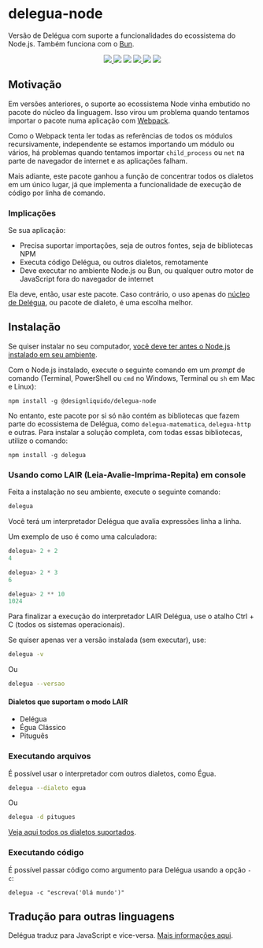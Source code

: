 # delegua-node

Versão de Delégua com suporte a funcionalidades do ecossistema do Node.js. Também funciona com o [Bun](https://bun.sh/).

<p align="center">
    <a href="https://github.com/DesignLiquido/delegua-node/issues" target="_blank">
        <img src="https://img.shields.io/github/issues/Designliquido/delegua-node" />
    </a>
    <img src="https://img.shields.io/github/stars/Designliquido/delegua-node" />
    <img src="https://img.shields.io/github/forks/Designliquido/delegua-node" />
    <a href="https://www.npmjs.com/package/@designliquido/delegua-node" target="_blank">
        <img src="https://img.shields.io/npm/v/@designliquido/delegua-node" />
    </a>
    <img src="https://img.shields.io/npm/dw/@designliquido/delegua-node" />
    <img src="https://img.shields.io/github/license/Designliquido/delegua-node" />
</p>

## Motivação

Em versões anteriores, o suporte ao ecossistema Node vinha embutido no pacote do núcleo da linguagem. Isso virou um problema quando tentamos importar o pacote numa aplicação com [Webpack](https://webpack.js.org/). 

Como o Webpack tenta ler todas as referências de todos os módulos recursivamente, independente se estamos importando um módulo ou vários, há problemas quando tentamos importar `child_process` ou `net` na parte de navegador de internet e as aplicações falham.

Mais adiante, este pacote ganhou a função de concentrar todos os dialetos em um único lugar, já que implementa a funcionalidade de execução de código por linha de comando.

### Implicações

Se sua aplicação:

- Precisa suportar importações, seja de outros fontes, seja de bibliotecas NPM
- Executa código Delégua, ou outros dialetos, remotamente
- Deve executar no ambiente Node.js ou Bun, ou qualquer outro motor de JavaScript fora do navegador de internet

Ela deve, então, usar este pacote. Caso contrário, o uso apenas do [núcleo de Delégua](https://github.com/DesignLiquido/delegua), ou pacote de dialeto, é uma escolha melhor.

## Instalação

Se quiser instalar no seu computador,
[você deve ter antes o Node.js instalado em seu ambiente](https://dicasdejavascript.com.br/instalacao-do-nodejs-e-npm-no-windows-passo-a-passo).

Com o Node.js instalado, execute o seguinte comando em um _prompt_ de comando (Terminal, PowerShell ou `cmd` no Windows, Terminal ou `sh` em Mac e Linux):

```
npm install -g @designliquido/delegua-node
```

No entanto, este pacote por si só não contém as bibliotecas que fazem parte do ecossistema de Delégua, como `delegua-matematica`, `delegua-http` e outras. Para instalar a solução completa, com todas essas bibliotecas, utilize o comando:

```
npm install -g delegua
```

### Usando como LAIR (Leia-Avalie-Imprima-Repita) em console

Feita a instalação no seu ambiente, execute o seguinte comando:

```sh
delegua
```

Você terá um interpretador Delégua que avalia expressões linha a linha.

Um exemplo de uso é como uma calculadora:

```js
delegua> 2 + 2
4

delegua> 2 * 3
6

delegua> 2 ** 10
1024
```

Para finalizar a execução do interpretador LAIR Delégua, use o atalho <key>Ctrl</key> + <key>C</key> (todos os sistemas operacionais).

Se quiser apenas ver a versão instalada (sem executar), use:

```sh
delegua -v
```

Ou

```sh
delegua --versao
```

#### Dialetos que suportam o modo LAIR

- Delégua
- Égua Clássico
- Pituguês

### Executando arquivos

É possível usar o interpretador com outros dialetos, como Égua.

```sh
delegua --dialeto egua
```

Ou

```sh
delegua -d pitugues
```

[Veja aqui todos os dialetos suportados](https://github.com/DesignLiquido/delegua/wiki/Dialetos).

### Executando código

É possível passar código como argumento para Delégua usando a opção `-c`:

```
delegua -c "escreva('Olá mundo')"
```

## Tradução para outras linguagens

Delégua traduz para JavaScript e vice-versa. [Mais informações aqui](https://github.com/DesignLiquido/delegua/wiki/Tradu%C3%A7%C3%A3o-para-outras-linguagens). 
